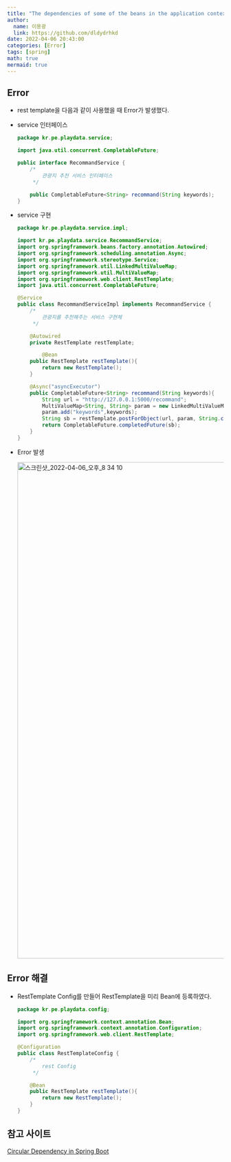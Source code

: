 ```yaml
---
title: "The dependencies of some of the beans in the application context form a cycle:"
author:
  name: 이용광
  link: https://github.com/dldydrhkd
date: 2022-04-06 20:43:00
categories: [Error]
tags: [spring]
math: true
mermaid: true
---
```


## Error

- rest template을 다음과 같이 사용했을 때 Error가 발생했다.
- service 인터페이스
    
    ```java
    package kr.pe.playdata.service;
    
    import java.util.concurrent.CompletableFuture;
    
    public interface RecommandService {
        /*
            관광지 추천 서비스 인터페이스
         */
    
        public CompletableFuture<String> recommand(String keywords);
    }
    ```
    
- service 구현
    
    ```java
    package kr.pe.playdata.service.impl;
    
    import kr.pe.playdata.service.RecommandService;
    import org.springframework.beans.factory.annotation.Autowired;
    import org.springframework.scheduling.annotation.Async;
    import org.springframework.stereotype.Service;
    import org.springframework.util.LinkedMultiValueMap;
    import org.springframework.util.MultiValueMap;
    import org.springframework.web.client.RestTemplate;
    import java.util.concurrent.CompletableFuture;
    
    @Service
    public class RecommandServiceImpl implements RecommandService {
        /*
            관광지를 추천해주는 서비스 구현체
         */
    
        @Autowired
        private RestTemplate restTemplate;
    
    		@Bean
        public RestTemplate restTemplate(){
            return new RestTemplate();
        }
    
        @Async("asyncExecutor")
        public CompletableFuture<String> recommand(String keywords){
            String url = "http://127.0.0.1:5000/recommand";
            MultiValueMap<String, String> param = new LinkedMultiValueMap<String, String>();
            param.add("keywords",keywords);
            String sb = restTemplate.postForObject(url, param, String.class);
            return CompletableFuture.completedFuture(sb);
        }
    }
    ```
    
- Error 발생
    
    <img width="1151" alt="스크린샷_2022-04-06_오후_8 34 10" src="https://user-images.githubusercontent.com/48857296/162194933-a5b0f095-97d1-4e34-9e28-406b3def7714.png">
    
## Error 해결

- RestTemplate Config를 만들어 RestTemplate을 미리 Bean에 등록하였다.
    
    ```java
    package kr.pe.playdata.config;
    
    import org.springframework.context.annotation.Bean;
    import org.springframework.context.annotation.Configuration;
    import org.springframework.web.client.RestTemplate;
    
    @Configuration
    public class RestTemplateConfig {
        /*
            rest Config
         */
    
        @Bean
        public RestTemplate restTemplate(){
            return new RestTemplate();
        }
    }
    ```
    

## 참고 사이트

[Circular Dependency in Spring Boot](https://stackoverflow.com/questions/43706287/circular-dependency-in-spring-boot)
